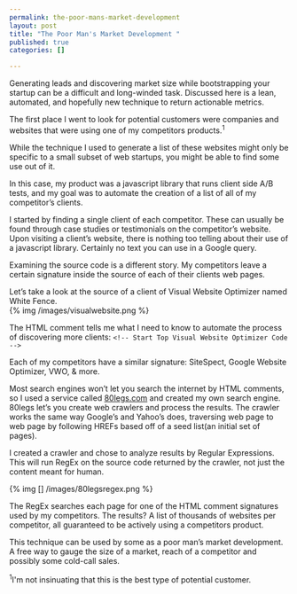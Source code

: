 ```yaml
--- 
permalink: the-poor-mans-market-development
layout: post
title: "The Poor Man's Market Development "
published: true
categories: []

---
```


Generating leads and discovering market size while bootstrapping your startup can be a difficult and long-winded task. Discussed here is a lean, automated, and hopefully new technique to return actionable metrics.

The first place I went to look for potential customers were companies and websites that were using one of my competitors products.<sup>1</sup>

While the technique I used to generate a list of these websites might only be specific to a small subset of web startups, you might be able to find some use out of it. 

In this case, my product was a javascript library that runs client side A/B tests, and my goal was to automate the creation of a list of all of my competitor’s clients. 

I started by finding a single client of each competitor. These can usually be found through case studies or testimonials on the competitor’s website. Upon visiting a client’s website, there is nothing too telling about their use of a javascript library. Certainly no text you can use in a Google query. 

Examining the source code is a different story. My competitors leave a certain signature inside the source of each of their clients web pages. 

Let’s take a look at the source of a client of Visual Website Optimizer named White Fence.  
{% img  /images/visualwebsite.png %}
  
The HTML comment tells me what I need to know to automate the process of discovering more clients:
`<!-- Start Top Visual Website Optimizer Code -->`  

Each of my competitors have a similar signature: SiteSpect, Google Website Optimizer, VWO, & more.

Most search engines won’t let you search the internet by HTML comments, so I used a service called [80legs.com][1] and created my own search engine.
80legs let’s you create web crawlers and process the results. The crawler works the same way Google’s and Yahoo’s does, traversing web page to web page by following HREFs based off of a seed list(an initial set of pages). 

I created a crawler and chose to analyze results by Regular Expressions. This will run RegEx on the source code returned by the crawler, not just the content meant for human.

{% img [] /images/80legsregex.png %}
  
The RegEx searches each page for one of the HTML comment signatures used by my competitors. The results? A list of thousands of websites per competitor, all guaranteed to be actively using a competitors product.  
  
This technique can be used by some as a poor man’s market development. A free way to gauge the size of a market, reach of a competitor and possibly some cold-call sales.

<sup>1</sup>I'm not insinuating that this is the best type of potential customer.

 [1]: http://80legs.com  
